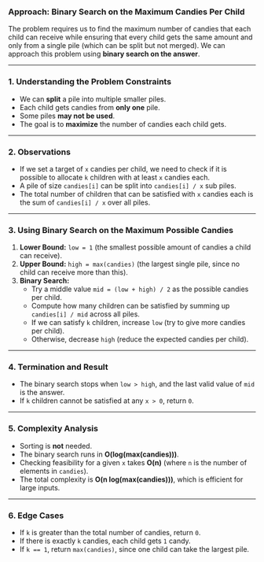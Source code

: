 ### **Approach: Binary Search on the Maximum Candies Per Child**

The problem requires us to find the maximum number of candies that each child can receive while ensuring that every child gets the same amount and only from a single pile (which can be split but not merged). We can approach this problem using **binary search on the answer**.

---

### **1. Understanding the Problem Constraints**
- We can **split** a pile into multiple smaller piles.
- Each child gets candies from **only one** pile.
- Some piles **may not be used**.
- The goal is to **maximize** the number of candies each child gets.

---

### **2. Observations**
- If we set a target of `x` candies per child, we need to check if it is possible to allocate `k` children with at least `x` candies each.
- A pile of size `candies[i]` can be split into `candies[i] / x` sub piles.
- The total number of children that can be satisfied with `x` candies each is the sum of `candies[i] / x` over all piles.

---

### **3. Using Binary Search on the Maximum Possible Candies**
1. **Lower Bound:** `low = 1` (the smallest possible amount of candies a child can receive).
2. **Upper Bound:** `high = max(candies)` (the largest single pile, since no child can receive more than this).
3. **Binary Search:**
   - Try a middle value `mid = (low + high) / 2` as the possible candies per child.
   - Compute how many children can be satisfied by summing up `candies[i] / mid` across all piles.
   - If we can satisfy `k` children, increase `low` (try to give more candies per child).
   - Otherwise, decrease `high` (reduce the expected candies per child).

---

### **4. Termination and Result**
- The binary search stops when `low > high`, and the last valid value of `mid` is the answer.
- If `k` children cannot be satisfied at any `x > 0`, return `0`.

---

### **5. Complexity Analysis**
- Sorting is **not** needed.
- The binary search runs in **O(log(max(candies)))**.
- Checking feasibility for a given `x` takes **O(n)** (where `n` is the number of elements in `candies`).
- The total complexity is **O(n log(max(candies)))**, which is efficient for large inputs.

---

### **6. Edge Cases**
- If `k` is greater than the total number of candies, return `0`.
- If there is exactly `k` candies, each child gets `1` candy.
- If `k == 1`, return `max(candies)`, since one child can take the largest pile.
